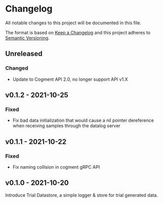 # Changelog

All notable changes to this project will be documented in this file.

The format is based on [Keep a Changelog](http://keepachangelog.com/en/1.0.0/)
and this project adheres to [Semantic Versioning](http://semver.org/spec/v2.0.0.html).

## Unreleased

### Changed

- Update to Cogment API 2.0, no longer support API v1.X

## v0.1.2 - 2021-10-25

### Fixed

- Fix bad data initialization that would cause a nil pointer dereference when receiving samples through the datalog server

## v0.1.1 - 2021-10-22

### Fixed

- Fix naming collision in cogment gRPC API

## v0.1.0 - 2021-10-20

Introduce Trial Datastore, a simple logger & store for trial generated data.
